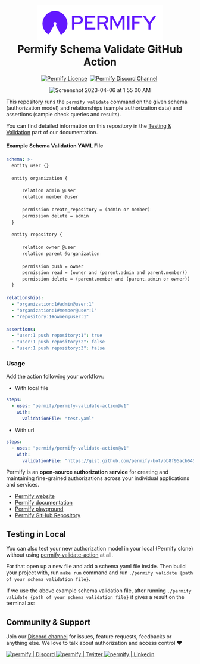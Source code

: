 <h1 align="center">
    <img src="https://raw.githubusercontent.com/Permify/permify/master/assets/permify-logo.svg" alt="Permify logo" width="336px" /><br />
    Permify Schema Validate GitHub Action
</h1>

<p align="center">
    <a href="https://github.com/Permify/permify" target="_blank"><img src="https://img.shields.io/github/license/Permify/permify?style=for-the-badge" alt="Permify Licence" /></a>&nbsp;
    <a href="https://discord.gg/MJbUjwskdH" target="_blank"><img src="https://img.shields.io/discord/950799928047833088?style=for-the-badge&logo=discord&label=DISCORD" alt="Permify Discord Channel" /></a>&nbsp;
</p>

<p align="center">
   <img width="605" alt="Screenshot 2023-04-06 at 1 55 00 AM" src="https://user-images.githubusercontent.com/39353278/232484847-ff4bd6ab-535d-4363-b3ff-167fab9d1ca4.png">
</p>

This repository runs the `permify validate` command on the given schema (authorization model) and relationships (sample authorization data) and assertions (sample check queries and results).

You can find detailed information on this repository in
the [Testing & Validation](https://docs.permify.co/docs/getting-started/testing) part of our documentation.

#### Example Schema Validation YAML File

```yaml
schema: >-
  entity user {}

  entity organization {

      relation admin @user
      relation member @user

      permission create_repository = (admin or member)
      permission delete = admin
  }

  entity repository {

      relation owner @user
      relation parent @organization

      permission push = owner
      permission read = (owner and (parent.admin and parent.member))
      permission delete = (parent.member and (parent.admin or owner))
  }

relationships:
  - "organization:1#admin@user:1"
  - "organization:1#member@user:1"
  - "repository:1#owner@user:1"

assertions:
  - "user:1 push repository:1": true
  - "user:1 push repository:2": false
  - "user:1 push repository:3": false
```

### Usage

Add the action following your workflow:

- With local file

```yaml
steps:
  - uses: "permify/permify-validate-action@v1"
    with:
      validationFile: "test.yaml"
```

- With url

```yaml
steps:
  - uses: "permify/permify-validate-action@v1"
    with:
      validationFile: "https://gist.github.com/permify-bot/bb8f95acb64525d2a41688ae0a6f4274"
```

Permify is an **open-source authorization service** for creating and maintaining fine-grained authorizations across your
individual applications and services.

* [Permify website](https://permify.co)
* [Permify documentation](https://docs.permify.co/docs/intro)
* [Permify playground](https://play.permify.co)
* [Permify GitHub Repository](https://github.com/Permify/permify)

## Testing in Local

You can also test your new authorization model in your local (Permify clone) without using [permify-validate-action] at
all.

For that open up a new file and add a schema yaml file inside. Then build your project with, run `make run` command and
run `./permify validate {path of your schema validation file}`.

If we use the above example schema validation file, after
running `./permify validate {path of your schema validation file}` it gives a result on the terminal as:

[permify-validate-action]: https://github.com/Permify/permify-validate-action

## Community & Support

Join our [Discord channel](https://discord.gg/MJbUjwskdH) for issues, feature requests, feedbacks or anything else. We
love to talk about authorization and access control :heart:

<p align="left">
<a href="https://discord.gg/MJbUjwskdH">
 <img height="70px" width="70px" alt="permify | Discord" src="https://user-images.githubusercontent.com/39353278/187209316-3d01a799-c51b-4eaa-8f52-168047078a14.png" />
</a>
<a href="https://twitter.com/GetPermify">
  <img height="70px" width="70px" alt="permify | Twitter" src="https://user-images.githubusercontent.com/39353278/187209323-23f14261-d406-420d-80eb-1aa707a71043.png"/>
</a>
<a href="https://www.linkedin.com/company/permifyco">
  <img height="70px" width="70px" alt="permify | Linkedin" src="https://user-images.githubusercontent.com/39353278/187209321-03293a24-6f63-4321-b362-b0fc89fdd879.png" />
</a>
</p>

